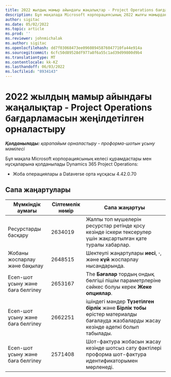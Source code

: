 ```yaml
---
title: 2022 жылдың мамыр айындағы жаңалықтар - Project Operations бағдарламасын жеңілдетілген орналастыру
description: Бұл мақалада Microsoft корпорациясының 2022 жылғы мамырдағы шығарылымында қолжетімді сапа жаңартулары туралы ақпарат берілген Dynamics 365 Project Operations жеңіл қолдану.
author: sigitac
ms.date: 05/02/2022
ms.topic: article
ms.prod: ''
ms.reviewer: johnmichalak
ms.author: sigitac
ms.openlocfilehash: dd7f03068473ee09608945876047710fa44e914a
ms.sourcegitcommit: 6cfc50d89528df977a8f6a55c1ad39d99800d9b4
ms.translationtype: MT
ms.contentlocale: kk-KZ
ms.lasthandoff: 06/03/2022
ms.locfileid: "8934143"
---
```

# <a name="whats-new-may-2022---project-operations-lite-deployment"></a>2022 жылдың мамыр айындағы жаңалықтар - Project Operations бағдарламасын жеңілдетілген орналастыру

_**Қолданылады:** қарапайым орналастыру - проформа-шотын ұсыну мәмілесі_

Бұл мақала Microsoft корпорациясының келесі құрамдастары мен нұсқаларына қолданылады Dynamics 365 Project Operations:

- Жоба операциялары а Dataverse орта нұсқасы 4.42.0.70

## <a name="quality-updates"></a>Сапа жаңартулары

| Мүмкіндік аумағы | Сілтемелік нөмір | Сапа жаңартуы |
| --- | --- | --- |
| Ресурстарды басқару | 2634019 | Жалпы топ мүшелерін ресурстар ретінде қосу кезінде іскери тексерулер үшін жақсартылған қате туралы хабарлар. |
| Жобаны жоспарлау және бақылау | 2648515 | Шектеулі жаңартулары **иесі**, **·**, және **күй** жоспарлау нысандарында. |
| Есеп-шот ұсыну және баға белгілеу | 2653167 | The **Бағалар** тордың ондық бөлгіші пішім параметрлеріне сәйкес болуы керек **Жеке опциялар**. |
| Есеп-шот ұсыну және баға белгілеу| 2662251 | ішіндегі мәндер **Түзетілген бірлік** және **Бірлік тобы** өрістер материалды бағалауда жазбаларды жасау кезінде әдепкі болып табылады. |
| Есеп-шот ұсыну және баға белгілеу| 2571408 | Шот-фактура жобасын жасау кезінде шотсыз сату фактілері проформа шот-фактура идентификаторымен мөрленеді. |
